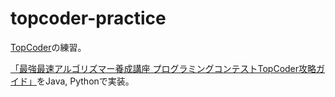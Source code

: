 # topcoder-practice
<a href="http://www.topcoder.com/" target="_blank">TopCoder</a>の練習。

<a href="http://goo.gl/etYO5" target="_blank">「最強最速アルゴリズマー養成講座 プログラミングコンテストTopCoder攻略ガイド」</a>をJava, Pythonで実装。
